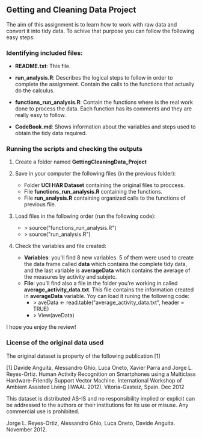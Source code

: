 
## Getting and Cleaning Data Project 

The aim of this assignment is to learn how to work with raw data and convert it into 
tidy data. To achive that purpose you can follow the following easy steps:


### Identifying included files:


- **README.txt**: This file.

- **run_analysis.R**: Describes the logical steps to follow in order to complete the 
assignment. Contain the calls to the functions that actually do the calculus.

- **functions_run_analysis.R**: Contain the functions where is the real work done
to process the data. Each function has its comments and they are really easy to follow.

- **CodeBook.md**: Shows information about the variables and steps used to obtain 
the tidy data required.


### Running the scripts and checking the outputs


1. Create a folder named **GettingCleaningData_Project**


2. Save in your computer the following files (in the previous folder):
    - Folder **UCI HAR Dataset** containing the original files to proccess.
    - File **functions_run_analysis.R** containing the functions.
    - File **run_analysis.R** containing organized calls to the functions of previous file.  
 
  
3. Load files in the following order (run the following code):
    - \> source("functions_run_analysis.R")
    - \> source("run_analysis.R")  
  
  
4. Check the variables and file created:
    - **Variables**: you'll find 8 new variables. 5 of them were used to create 
    the data frame called **data** which contains the complete tidy data, and the 
    last variable is **averageData** which contains the average of the measures by
    activity and subjetc.
    - **File**: you'll find also a file in the folder you're working in called
    **average_activity_data.txt**. This file contains the information created in
    **averageData** variable. Yoy can load it runing the following code:
        - \> aveData <- read.table("average_activity_data.txt", header = TRUE)
        - \> View(aveData)
    
I hope you enjoy the review!


### License of the original data used

The original dataset is property of the following publication [1] 

[1] Davide Anguita, Alessandro Ghio, Luca Oneto, Xavier Parra and Jorge L. Reyes-Ortiz. Human Activity Recognition on Smartphones using a Multiclass Hardware-Friendly Support Vector Machine. International Workshop of Ambient Assisted Living (IWAAL 2012). Vitoria-Gasteiz, Spain. Dec 2012

This dataset is distributed AS-IS and no responsibility implied or explicit can be addressed to the authors or their institutions for its use or misuse. Any commercial use is prohibited.

Jorge L. Reyes-Ortiz, Alessandro Ghio, Luca Oneto, Davide Anguita. November 2012.
